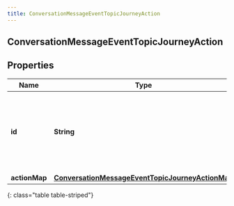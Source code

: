 ```yaml
---
title: ConversationMessageEventTopicJourneyAction
---
```


## ConversationMessageEventTopicJourneyAction

## Properties

| Name          | Type                                                                                                                       | Description                                                                          | Notes      |
| ------------- | -------------------------------------------------------------------------------------------------------------------------- | ------------------------------------------------------------------------------------ | ---------- |
| **id**        | <!----><!---->**String**<!---->                                                                                            | The ID of an action from the Journey System (an action is spawned from an actionMap) | [optional] |
| **actionMap** | <!----><!---->[**ConversationMessageEventTopicJourneyActionMap**](ConversationMessageEventTopicJourneyActionMap.md)<!----> |                                                                                      | [optional] |

{: class="table table-striped"}
